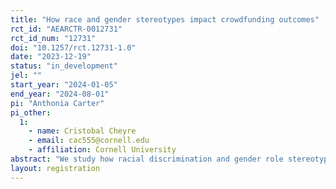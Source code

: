 ```yaml
---
title: "How race and gender stereotypes impact crowdfunding outcomes"
rct_id: "AEARCTR-0012731"
rct_id_num: "12731"
doi: "10.1257/rct.12731-1.0"
date: "2023-12-19"
status: "in_development"
jel: ""
start_year: "2024-01-05"
end_year: "2024-08-01"
pi: "Anthonia Carter"
pi_other:
  1:
    - name: Cristobal Cheyre
    - email: cac555@cornell.edu
    - affiliation: Cornell University
abstract: "We study how racial discrimination and gender role stereotypes influence crowdfunding campaigns’ outcomes. We focus on outcomes experienced by Black female founders and how their chances of success change as the target market varies. Our results will inform policy and platform design interventions."
layout: registration
---
```


